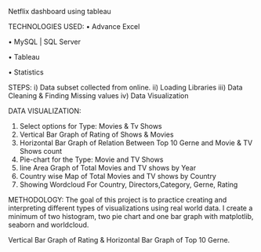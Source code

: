 Netflix dashboard using tableau

TECHNOLOGIES USED:
•	Advance Excel

•	MySQL | SQL Server

•	Tableau

•	Statistics

STEPS:
i) Data subset collected from online.
ii) Loading Libraries
iii) Data Cleaning & Finding Missing values
iv) Data Visualization

DATA VISUALIZATION:
1) Select options for Type: Movies & Tv Shows
2) Vertical Bar Graph of Rating of Shows & Movies
3) Horizontal Bar Graph of Relation Between Top 10 Gerne and Movie & TV Shows count
4) Pie-chart for the Type: Movie and TV Shows
5) line Area Graph of Total Movies and TV shows by Year
6) Country wise Map of Total Movies and TV shows by Country 
7) Showing Wordcloud For Country, Directors,Category, Gerne, Rating

METHODOLOGY:
The goal of this project is to practice creating and interpreting different types of visualizations using real world data. I create a minimum of two histogram, two pie chart and one bar graph with matplotlib, seaborn and worldcloud.

Vertical Bar Graph of Rating & Horizontal Bar Graph of Top 10 Gerne.




  
